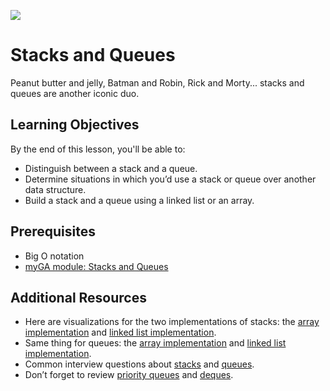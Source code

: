 ![](https://ga-dash.s3.amazonaws.com/production/assets/logo-9f88ae6c9c3871690e33280fcf557f33.png) 

# Stacks and Queues

Peanut butter and jelly, Batman and Robin, Rick and Morty... stacks and queues are another iconic duo.

## Learning Objectives
By the end of this lesson, you'll be able to:
- Distinguish between a stack and a queue.
- Determine situations in which you’d use a stack or queue over another data structure.
- Build a stack and a queue using a linked list or an array.

## Prerequisites
* Big O notation
* [myGA module: Stacks and Queues](https://my.generalassemb.ly/activities/803)

## Additional Resources
* Here are visualizations for the two implementations of stacks: the [array implementation](https://www.cs.usfca.edu/~galles/visualization/StackArray.html) and [linked list implementation](https://www.cs.usfca.edu/~galles/visualization/StackLL.html).
* Same thing for queues: the [array implementation](https://www.cs.usfca.edu/~galles/visualization/QueueArray.html) and [linked list implementation](https://www.cs.usfca.edu/~galles/visualization/QueueLL.html).
* Common interview questions about [stacks](https://www.geeksforgeeks.org/stack-data-structure) and [queues](https://www.geeksforgeeks.org/queue-data-structure).
* Don’t forget to review [priority queues](https://www.geeksforgeeks.org/priority-queue-set-1-introduction) and [deques](https://www.geeksforgeeks.org/deque-set-1-introduction-applications).
